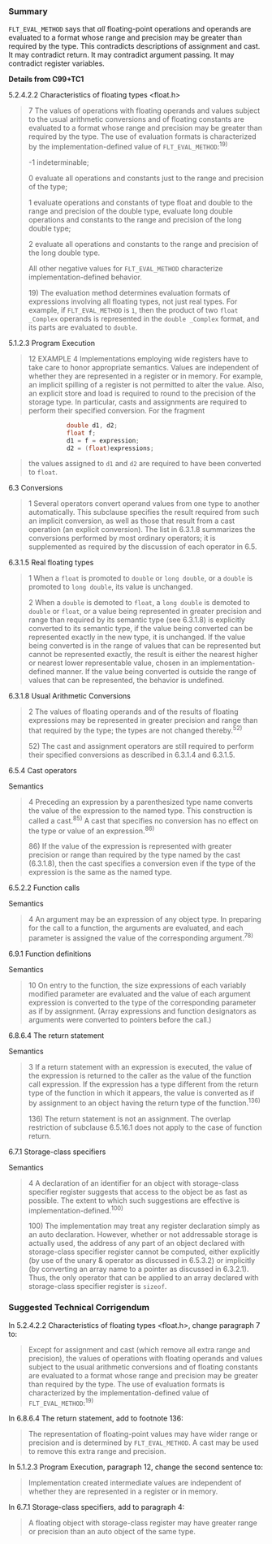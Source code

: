 ### Summary

`FLT_EVAL_METHOD` says that *all* floating-point operations and operands are
evaluated to a format whose range and precision may be greater than required by
the type. This contradicts descriptions of assignment and cast. It may
contradict return. It may contradict argument passing. It may contradict
register variables.

**Details from C99\+TC1**

5.2.4.2.2 Characteristics of floating types \<float.h\>

> 7 The values of operations with floating operands and values subject to the
> usual arithmetic conversions and of floating constants are evaluated to a format
> whose range and precision may be greater than required by the type. The use of
> evaluation formats is characterized by the implementation-defined value of
> `FLT_EVAL_METHOD`:<sup>19\)</sup>
>
> -1 indeterminable;
>
> 0 evaluate all operations and constants just to the range and precision of the
> type;
>
> 1 evaluate operations and constants of type float and double to the range and
> precision of the double type, evaluate long double operations and constants to
> the range and precision of the long double type;
>
> 2 evaluate all operations and constants to the range and precision of the long
> double type.
>
> All other negative values for `FLT_EVAL_METHOD` characterize
> implementation-defined behavior.
>
> 19\) The evaluation method determines evaluation formats of expressions
> involving all floating types, not just real types. For example, if
> `FLT_EVAL_METHOD` is `1`, then the product of two `float _Complex` operands is
> represented in the `double _Complex` format, and its parts are evaluated to
> `double`.

5.1.2.3 Program Execution

> 12 EXAMPLE 4 Implementations employing wide registers have to take care to honor
> appropriate semantics. Values are independent of whether they are represented in
> a register or in memory. For example, an implicit spilling of a register is not
> permitted to alter the value. Also, an explicit store and load is required to
> round to the precision of the storage type. In particular, casts and assignments
> are required to perform their specified conversion. For the fragment

```c
                double d1, d2;
                float f;
                d1 = f = expression;
                d2 = (float)expressions;
```

> the values assigned to `d1` and `d2` are required to have been converted to
> `float`.

6.3 Conversions

> 1 Several operators convert operand values from one type to another
> automatically. This subclause specifies the result required from such an
> implicit conversion, as well as those that result from a cast operation (an
> explicit conversion). The list in 6.3.1.8 summarizes the conversions performed
> by most ordinary operators; it is supplemented as required by the discussion of
> each operator in 6.5.

6.3.1.5 Real floating types

> 1 When a `float` is promoted to `double` or `long double`, or a `double` is
> promoted to `long double`, its value is unchanged.
>
> 2 When a `double` is demoted to `float`, a `long double` is demoted to `double`
> or `float`, or a value being represented in greater precision and range than
> required by its semantic type (see 6.3.1.8) is explicitly converted to its
> semantic type, if the value being converted can be represented exactly in the
> new type, it is unchanged. If the value being converted is in the range of
> values that can be represented but cannot be represented exactly, the result is
> either the nearest higher or nearest lower representable value, chosen in an
> implementation-defined manner. If the value being converted is outside the range
> of values that can be represented, the behavior is undefined.

6.3.1.8 Usual Arithmetic Conversions

> 2 The values of floating operands and of the results of floating expressions may
> be represented in greater precision and range than that required by the type;
> the types are not changed thereby.<sup>52\)</sup>
>
> 52\) The cast and assignment operators are still required to perform their
> specified conversions as described in 6.3.1.4 and 6.3.1.5.

6.5.4 Cast operators

Semantics

> 4 Preceding an expression by a parenthesized type name converts the value of the
> expression to the named type. This construction is called a cast.<sup>85\)</sup>
> A cast that specifies no conversion has no effect on the type or value of an
> expression.<sup>86\)</sup>
>
> 86\) If the value of the expression is represented with greater precision or
> range than required by the type named by the cast (6.3.1.8), then the cast
> specifies a conversion even if the type of the expression is the same as the
> named type.

6.5.2.2 Function calls

Semantics

> 4 An argument may be an expression of any object type. In preparing for the call
> to a function, the arguments are evaluated, and each parameter is assigned the
> value of the corresponding argument.<sup>78\)</sup>

6.9.1 Function definitions

Semantics

> 10 On entry to the function, the size expressions of each variably modified
> parameter are evaluated and the value of each argument expression is converted
> to the type of the corresponding parameter as if by assignment. (Array
> expressions and function designators as arguments were converted to pointers
> before the call.)

6.8.6.4 The return statement

Semantics

> 3 If a return statement with an expression is executed, the value of the
> expression is returned to the caller as the value of the function call
> expression. If the expression has a type different from the return type of the
> function in which it appears, the value is converted as if by assignment to an
> object having the return type of the function.<sup>136\)</sup>
>
> 136\) The return statement is not an assignment. The overlap restriction of
> subclause 6.5.16.1 does not apply to the case of function return.

6.7.1 Storage-class specifiers

Semantics

> 4 A declaration of an identifier for an object with storage-class specifier
> register suggests that access to the object be as fast as possible. The extent
> to which such suggestions are effective is
> implementation-defined.<sup>100\)</sup>
>
> 100\) The implementation may treat any register declaration simply as an auto
> declaration. However, whether or not addressable storage is actually used, the
> address of any part of an object declared with storage-class specifier register
> cannot be computed, either explicitly (by use of the unary \& operator as
> discussed in 6.5.3.2) or implicitly (by converting an array name to a pointer as
> discussed in 6.3.2.1). Thus, the only operator that can be applied to an array
> declared with storage-class specifier register is `sizeof`.

### Suggested Technical Corrigendum

In 5.2.4.2.2 Characteristics of floating types \<float.h\>, change paragraph 7
to:

> Except for assignment and cast (which remove all extra range and precision), the
> values of operations with floating operands and values subject to the usual
> arithmetic conversions and of floating constants are evaluated to a format whose
> range and precision may be greater than required by the type. The use of
> evaluation formats is characterized by the implementation-defined value of
> `FLT_EVAL_METHOD`:<sup>19\)</sup>

In 6.8.6.4 The return statement, add to footnote 136:

> The representation of floating-point values may have wider range or precision
> and is determined by `FLT_EVAL_METHOD`. A cast may be used to remove this extra
> range and precision.

In 5.1.2.3 Program Execution, paragraph 12, change the second sentence to:

> Implementation created intermediate values are independent of whether they are
> represented in a register or in memory.

In 6.7.1 Storage-class specifiers, add to paragraph 4:

> A floating object with storage-class register may have greater range or
> precision than an auto object of the same type.
